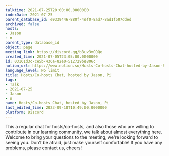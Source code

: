 ```yaml
---
talktime: 2021-07-25T20:00:00.0000000
indexDate: 2021-07-25
parent_database_id: e9339446-880f-4ef0-8ad7-8ad1f507dded
archived: false
hosts:
- Jason
- π
parent_type: database_id
object: page
meeting_link: https://discord.gg/bBuv3mCQQe
created_time: 2021-07-05T23:05:00.0000000
id: 03161d3c-ce5b-436a-82e0-512729be806c
notion_url: https://www.notion.so/Hosts-Co-hosts-Chat-hosted-by-Jason-Pi-03161d3cce5b436a82e0512729be806c
language_level: No limit
title: Hosts/Co-hosts Chat, hosted by Jason, Pi
tags:
- Talk
- 2021-07-25
- Jason
- π
name: Hosts/Co-hosts Chat, hosted by Jason, Pi
last_edited_time: 2023-09-18T10:49:00.0000000
platform: Discord
---
```







This a regular chat for hosts/co-hosts, and also those who are willing to contribute in our learning community, we talk about almost everything here. Welcome to bring your questions to the meeting, we're looking forward to seeing you. Don't be afraid, just make yourself comfortable!
If you have any problems, please contact us, cheers!




